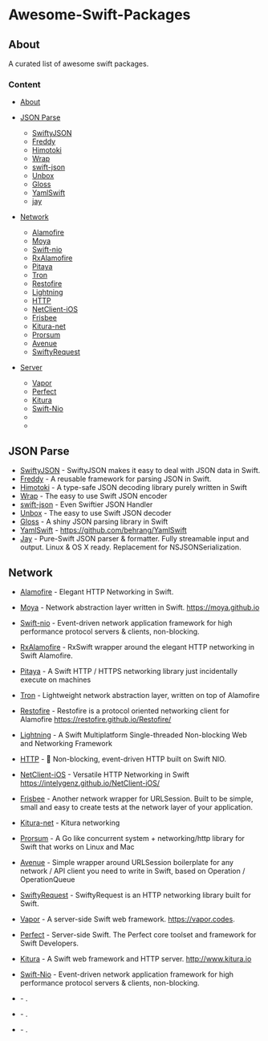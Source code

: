 # Awesome-Swift-Packages


## About
 A curated list of awesome swift packages. 
 
### Content
- [About](#about)
- [JSON Parse](#json-parse)
  - [SwiftyJSON](#json-parse)
  - [Freddy](#json-parse)
  - [Himotoki](#json-parse)
  - [Wrap](#json-parse)
  - [swift-json](#json-parse-json)
  - [Unbox](#json-parse)
  - [Gloss](#json-parse)
  - [YamlSwift](#json-parse)
  - [jay](#json-parse)
- [Network](#network)
  - [Alamofire](#network)
  - [Moya](#network)
  - [Swift-nio](#network)
  - [RxAlamofire](#network)
  - [Pitaya](#network)
  - [Tron](#network)
  - [Restofire](#network)
  - [Lightning](#network)
  - [HTTP](#network)
  - [NetClient-iOS](#network)
  - [Frisbee](#network)
  - [Kitura-net](#network)
  - [Prorsum](#network)
  - [Avenue](#network)
  - [SwiftyRequest](#network)

- [Server](#server)
  - [Vapor](#server)
  - [Perfect](#server)
  - [Kitura](#server)
  - [Swift-Nio](#server)
  - [](#server)
  - [](#server)

## JSON Parse

* [SwiftyJSON](https://github.com/SwiftyJSON/SwiftyJSON) - SwiftyJSON makes it easy to deal with JSON data in Swift.
* [Freddy](https://github.com/bignerdranch/Freddy) - A reusable framework for parsing JSON in Swift.
* [Himotoki](https://github.com/ikesyo/Himotoki) - A type-safe JSON decoding library purely written in Swift
* [Wrap](https://github.com/JohnSundell/Wrap) - The easy to use Swift JSON encoder
* [swift-json](https://github.com/dankogai/swift-json) - Even Swiftier JSON Handler
* [Unbox](https://github.com/JohnSundell/Unbox) - The easy to use Swift JSON decoder
* [Gloss](https://github.com/hkellaway/Gloss) - A shiny JSON parsing library in Swift
* [YamlSwift](https://github.com/behrang/YamlSwift) - https://github.com/behrang/YamlSwift
* [Jay](https://github.com/dantoml/Jay) - Pure-Swift JSON parser & formatter. Fully streamable input and output. Linux & OS X ready. Replacement for NSJSONSerialization.

## Network 

* [Alamofire](https://github.com/Alamofire/Alamofire) - Elegant HTTP Networking in Swift.
* [Moya](https://github.com/Moya/Moya) - Network abstraction layer written in Swift. https://moya.github.io
* [Swift-nio](https://github.com/apple/swift-nio) - Event-driven network application framework for high performance protocol servers & clients, non-blocking.
* [RxAlamofire](https://github.com/RxSwiftCommunity/RxAlamofire) - RxSwift wrapper around the elegant HTTP networking in Swift Alamofire.
* [Pitaya](https://github.com/johnlui/Pitaya) - A Swift HTTP / HTTPS networking library just incidentally execute on machines
* [Tron](https://github.com/MLSDev/TRON) - Lightweight network abstraction layer, written on top of Alamofire
* [Restofire](https://github.com/Restofire/Restofire) - Restofire is a protocol oriented networking client for Alamofire https://restofire.github.io/Restofire/
* [Lightning](https://github.com/skylab-inc/Lightning) - A Swift Multiplatform Single-threaded Non-blocking Web and Networking Framework
* [HTTP](https://github.com/vapor/http) - 🚀 Non-blocking, event-driven HTTP built on Swift NIO.
* [NetClient-iOS](https://github.com/intelygenz/NetClient-iOS) - Versatile HTTP Networking in Swift https://intelygenz.github.io/NetClient-iOS/
* [Frisbee](https://github.com/ronanrodrigo/Frisbee) - Another network wrapper for URLSession. Built to be simple, small and easy to create tests at the network layer of your application.
* [Kitura-net](https://github.com/IBM-Swift/Kitura-net) - Kitura networking
* [Prorsum](https://github.com/noppoMan/Prorsum) - A Go like concurrent system + networking/http library for Swift that works on Linux and Mac
* [Avenue](https://github.com/radianttap/Avenue) - Simple wrapper around URLSession boilerplate for any network / API client you need to write in Swift, based on Operation / OperationQueue
* [SwiftyRequest](https://github.com/IBM-Swift/SwiftyRequest) - SwiftyRequest is an HTTP networking library built for Swift.

* [Vapor](https://github.com/vapor/vapor) - A server-side Swift web framework. https://vapor.codes.
* [Perfect](https://github.com/PerfectlySoft/Perfect) - Server-side Swift. The Perfect core toolset and framework for Swift Developers. 
* [Kitura](https://github.com/IBM-Swift/Kitura) - A Swift web framework and HTTP server. http://www.kitura.io
* [Swift-Nio](https://github.com/apple/swift-nio) - Event-driven network application framework for high performance protocol servers & clients, non-blocking.
* []() - .
* []() - .
* []() - .


